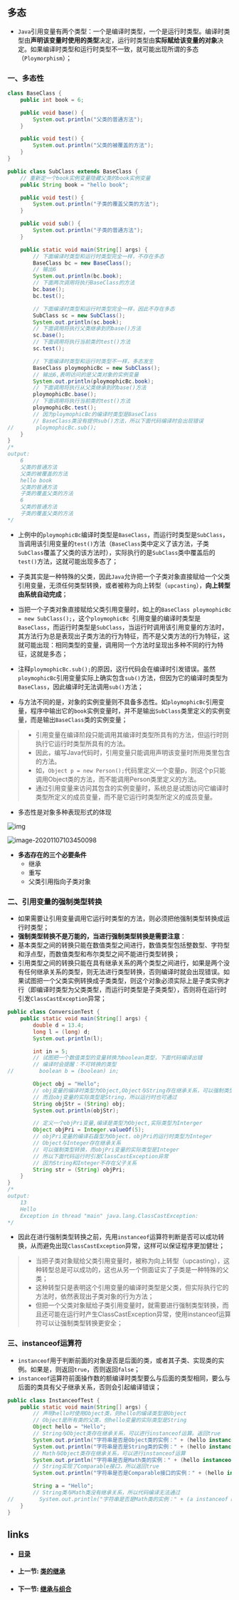 ## 多态

- `Java`引用变量有两个类型：一个是编译时类型，一个是运行时类型。编译时类型由**声明该变量时使用的类型**决定，运行时类型由**实际赋给该变量的对象**决定。如果编译时类型和运行时类型不一致，就可能出现所谓的多态（`Ploymorphism`）；

### 一、多态性

```java
class BaseClass {
    public int book = 6;

    public void base() {
        System.out.println("父类的普通方法");
    }

    public void test() {
        System.out.println("父类的被覆盖的方法");
    }
}

public class SubClass extends BaseClass {
    // 重新定一个book实例变量隐藏父类的book实例变量
    public String book = "hello book";

    public void test() {
        System.out.println("子类的覆盖父类的方法");
    }

    public void sub() {
        System.out.println("子类的普通方法");
    }

    public static void main(String[] args) {
        // 下面编译时类型和运行时类型完全一样，不存在多态
        BaseClass bc = new BaseClass();
        // 输出6
        System.out.println(bc.book);
        // 下面两次调用将执行BaseClass的方法
        bc.base();
        bc.test();

        // 下面编译时类型和运行时类型完全一样，因此不存在多态
        SubClass sc = new SubClass();
        System.out.println(sc.book);
        // 下面调用将执行父类继承到的base()方法
        sc.base();
        // 下面调用将执行当前类的test()方法
        sc.test();

        // 下面编译时类型和运行时类型不一样，多态发生
        BaseClass ploymophicBc = new SubClass();
        // 输出6,表明访问的是父类对象的实例变量
        System.out.println(ploymophicBc.book);
        // 下面调用将执行从父类继承到的base()方法
        ploymophicBc.base();
        // 下面调用将执行当前类的test()方法
        ploymophicBc.test();
        // 因为ploymophicBc的编译时类型是BaseClass
        // BaseClass类没有提供sub()方法，所以下面代码编译时会出现错误
//       ploymophicBc.sub();
    }
}
/*
output:
    6
    父类的普通方法
    父类的被覆盖的方法
    hello book
    父类的普通方法
    子类的覆盖父类的方法
    6
    父类的普通方法
    子类的覆盖父类的方法
*/
```

- 上例中的`ploymophicBc`编译时类型是`BaseClass`，而运行时类型是`SubClass`，当调用该引用变量的`test()`方法（`BaseClass`类中定义了该方法，子类`SubClass`覆盖了父类的该方法时），实际执行的是`SubClass`类中覆盖后的`test()`方法，这就可能出现多态了；
- 子类其实是一种特殊的父类，因此`Java`允许把一个子类对象直接赋给一个父类引用变量，无须任何类型转换，或者被称为向上转型（`upcasting`），**向上转型由系统自动完成**；
- 当把一个子类对象直接赋给父类引用变量时，如上的`BaseClass ploymophicBc = new SubClass();`，这个`ploymophicBc `引用变量的编译时类型是`BaseClass`，而运行时类型是`SubClass`，当运行时调用该引用变量的方法时，其方法行为总是表现出子类方法的行为特征，而不是父类方法的行为特征，这就可能出现：相同类型的变量，调用同一个方法时呈现出多种不同的行为特征，这就是多态；

- 注释`ploymophicBc.sub();`的原因，这行代码会在编译时引发错误。虽然`ploymophicBc`引用变量实际上确实包含`sub()`方法，但因为它的编译时类型为`BaseClass`，因此编译时无法调用`sub()`方法；
- 与方法不同的是，对象的实例变量则不具备多态性。如`ploymophicBc`引用变量，程序中输出它的`book`实例变量时，并不是输出`SubClass`类里定义的实例变量，而是输出`BaseClass`类的实例变量；

>- 引用变量在编译阶段只能调用其编译时类型所具有的方法，但运行时则执行它运行时类型所具有的方法。
>- 因此，编写Java代码时，引用变量只能调用声明该变量时所用类里包含的方法。
>- 如，`Object p = new Person();`代码里定义一个变量p，则这个p只能调用Object类的方法，而不能调用Person类里定义的方法。
>- 通过引用变量来访问其包含的实例变量时，系统总是试图访问它编译时类型所定义的成员变量，而不是它运行时类型所定义的成员变量。

- 多态性是对象多种表现形式的体现

![img](assets/03.07/dt-java.png)

![image-20201107103450098](assets/03.07/image-20201107103450098.png)

- **多态存在的三个必要条件**
  - 继承
  - 重写
  - 父类引用指向子类对象



### 二、引用变量的强制类型转换

- 如果需要让引用变量调用它运行时类型的方法，则必须把他强制类型转换成运行时类型；
- **强制类型转换不是万能的，当进行强制类型转换是需要注意**：
- 基本类型之间的转换只能在数值类型之间进行，数值类型包括整数型、字符型和浮点型，而数值类型和布尔类型之间不能进行类型转换；
- 引用类型之间的转换只能在具有继承关系的两个类型之间进行，如果是两个没有任何继承关系的类型，则无法进行类型转换，否则编译时就会出现错误。如果试图把一个父类实例转换成子类类型，则这个对象必须实际上是子类实例才行（即编译时类型为父类类型，而运行时类型是子类类型），否则将在运行时引发`ClassCastException`异常；

```java
public class ConversionTest {
    public static void main(String[] args) {
        double d = 13.4;
        long l = (long) d;
        System.out.println(l);

        int in = 5;
        // 试图把一个数值类型的变量转换为boolean类型，下面代码编译出错
        // 编译时会提醒：不可转换的类型
//        boolean b = (boolean) in;

        Object obj = "Hello";
        // obj变量的编译时类型为Object,Object与String存在继承关系，可以强制类型转换
        // 而且obj变量的实际类型是String，所以运行时也可通过
        String objStr = (String) obj;
        System.out.println(objStr);

        // 定义一个objPri变量,编译是类型为Object,实际类型为Interger
        Object objPri = Integer.valueOf(5);
        // objPri变量的编译石磊型为Object，objPri的运行时类型为Integer
        // Object与Integer存在继承关系
        // 可以强制类型转换，而objPri变量的实际类型是Integer
        // 所以下面代码运行时引发ClassCastException异常
        // 因为String和Integer不存在父子关系
        String str = (String) objPri;
    }
}
/*
output:
    13
    Hello
    Exception in thread "main" java.lang.ClassCastException:
*/
```

- 因此在进行强制类型转换之前，先用`instanceof`运算符判断是否可以成功转换，从而避免出现`ClassCastException`异常，这样可以保证程序更加健壮；

>- 当把子类对象赋给父类引用变量时，被称为向上转型（upcasting），这种转型总是可以成功的，这也从另一个侧面证实了子类是一种特殊的父类；
>- 这种转型只是表明这个引用变量的编译时类型是父类，但实际执行它的方法时，依然表现出子类对象的行为方法；
>- 但把一个父类对象赋给子类引用变量时，就需要进行强制类型转换，而且还可能在运行时产生ClassCastException异常，使用instanceof运算符可以让强制类型转换更安全；



### 三、instanceof运算符

- `instanceof`用于判断前面的对象是否是后面的类，或者其子类、实现类的实例。如果是，则返回`true`，否则返回`false`；
- `instanceof`运算符前面操作数的额编译时类型要么与后面的类型相同，要么与后面的类具有父子继承关系，否则会引起编译错误；

```java
public class InstanceofTest {
    public static void main(String[] args) {
        // 声明hello时使用Object类，则hello的编译类型是Object
        // Object是所有类的父类，但hello变量的实际类型是String
        Object hello = "Hello";
        // String与Object类存在继承关系，可以进行instanceof运算。返回true
        System.out.println("字符串是否是Object类的实例：" + (hello instanceof Object));
        System.out.println("字符串是否是String类的实例：" + (hello instanceof String));
        // Math与Object类存在继承关系，可以进行instanceof运算
        System.out.println("字符串是否是Math类的实例：" + (hello instanceof Math)); // fasle
        // String实现了Comparable接口，所以返回true
        System.out.println("字符串是否是Comparable接口的实例：" + (hello instanceof Comparable));

        String a = "Hello";
        // String类与Math类没有继承关系，所以代码编译无法通过
//        System.out.println("字符串是否是Math类的实例：" + (a instanceof Math));
    }
}
```

## links

- #### [目录](<README.md>)

- #### 上一节: [类的继承](<03.06.md>)

- #### 下一节: [继承与组合](<03.08.md>)